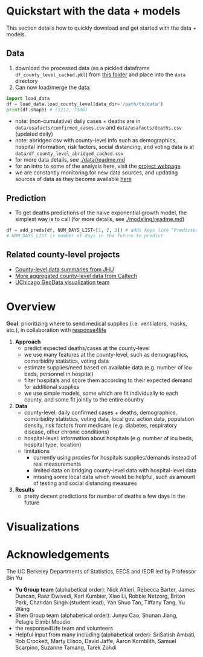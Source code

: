 # Quickstart with the data + models

This section details how to quickly download and get started with the data + models.

## Data
1. download the processed data (as a pickled dataframe `df_county_level_cached.pkl`) from [this folder](https://drive.google.com/drive/u/2/folders/1OfeUn8RcOfkibgjtuuVt2z9ZtzC_4Eq5) and place into the `data` directory
2. Can now load/merge the data:
```python
import load_data
df = load_data.load_county_level(data_dir='/path/to/data')
print(df.shape) # (1212, 7306)
```
- note: (non-cumulative) daily cases + deaths are in `data/usafacts/confirmed_cases.csv` and `data/usafacts/deaths.csv` (updated daily)
- note: abridged csv with county-level info such as demographics, hospital information, risk factors, social distancing, and voting data is at `data/df_county_level_abridged_cached.csv`
- for more data details, see [./data/readme.md](./data/readme.md)
- for an intro to some of the analysis here, visit the [project webpage](https://yu-group.github.io/covid19-severity-prediction/)
- we are constantly monitoring for new data sources, and updating sources of data as they become available [here](https://docs.google.com/document/d/1Gxfp-8NXHZN1Hre0CThx0sdO17vDOso640eK6MHlbiU/)

## Prediction
- To get deaths predictions of the naive exponential growth model, the simplest way is to call (for more details, see [./modeling/readme.md](./modeling/readme.md))

```python
df = add_preds(df, NUM_DAYS_LIST=[1, 2, 3]) # adds keys like "Predicted Deaths 1-day"
# NUM_DAYS_LIST is number of days in the future to predict
```

## Related county-level projects
- [County-level data summaries from JHU](https://github.com/JieYingWu/COVID-19_US_County-level_Summaries)
- [More aggregated county-level data from Caltech](https://github.com/COVIDmodeling/covid_19_modeling)
- [UChicago GeoData visualization team](https://github.com/GeoDaCenter/covid)

    
# Overview

**Goal**: prioritizing where to send medical supplies (i.e. ventilators, masks, etc.), in collaboration with [response4life](https://response4life.org/)

1. **Approach** 
    - predict expected deaths/cases at the county-level
    - we use many features at the county-level, such as demographics, comorbidity statistics, voting data
    - estimate supplies/need based on available data (e.g. number of icu beds, personnel in hospital)
    - filter hospitals and score them according to their expected demand for additional supplies
    - we use simple models, some which are fit individually to each county, and some fit jointly to the entire country
2. **Data**
    - county-level: daily confirmed cases + deaths, demographics, comorbidity statistics, voting data, local gov. action data, population density, risk factors from medicare (e.g. diabetes, respiratory disease, other chronic conditions)
    - hospital-level: information about hospitals (e.g. number of icu beds, hospital type, location)    
    - limitations
        - currently using proxies for hospitals supplies/demands instead of real measurements
        - limited data on bridging county-level data with hospital-level data
        - missing some local data which would be helpful, such as amount of testing and social distancing measures   
3. **Results**
    - pretty decent predictions for number of deaths a few days in the future


# Visualizations




# Acknowledgements

The UC Berkeley Departments of Statistics, EECS and IEOR led by Professor Bin Yu

- **Yu Group team** (alphabetical order): Nick Altieri, Rebecca Barter, James Duncan, Raaz Dwivedi, Karl Kumbier, Xiao Li, Robbie Netzorg, Briton Park, Chandan Singh (student lead), Yan Shuo Tan, Tiffany Tang, Yu Wang
- Shen Group team (alphabetical order): Junyu Cao, Shunan Jiang, Pelagie Elimbi Moudio
- the response4Life team and volunteers
- Helpful input from many including (alphabetical order): SriSatish Ambati, Rob Crockett, Marty Elisco, David Jaffe, Aaron Kornblith, Samuel Scarpino, Suzanne Tamang, Tarek Zohdi
